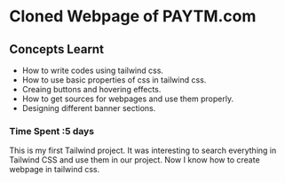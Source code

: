 # Cloned Webpage of PAYTM.com
## Concepts Learnt
- How to write codes using tailwind css.
- How to use basic properties of css in tailwind css.
- Creaing buttons and hovering effects.
- How to get sources for webpages and use them properly.
- Designing different banner sections.

### Time Spent :5 days

This is my first Tailwind project. It was interesting to search everything in Tailwind CSS and use them in our project. Now I know how to create webpage in tailwind css.


